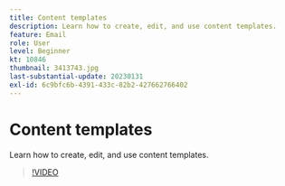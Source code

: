 ```yaml
---
title: Content templates
description: Learn how to create, edit, and use content templates.
feature: Email
role: User
level: Beginner
kt: 10846
thumbnail: 3413743.jpg
last-substantial-update: 20230131
exl-id: 6c9bfc6b-4391-433c-82b2-427662766402
---
```

# Content templates

Learn how to create, edit, and use content templates.

>[!VIDEO](https://video.tv.adobe.com/v/3413743?quality=12&learn=on)
